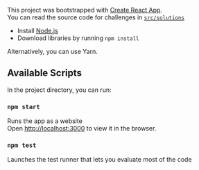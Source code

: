 This project was bootstrapped with [Create React App](https://github.com/facebook/create-react-app). <br/>
You can read the source code for challenges in [`src/solutions`](https://github.com/Faithfinder/htg-challenge/tree/master/src/solutions)

- Install [Node.js](https://nodejs.org/en/download/)
- Download libraries by running `npm install`

Alternatively, you can use Yarn.

## Available Scripts

In the project directory, you can run:

### `npm start`

Runs the app as a website<br/>
Open [http://localhost:3000](http://localhost:3000) to view it in the browser.

### `npm test`

Launches the test runner that lets you evaluate most of the code
